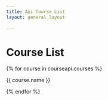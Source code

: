 ```yaml
---
title: Api Course List
layout: general_layout
 
---
```

# Course List

{% for course in courseapi.courses %} 

{{ course.name }}

{% endfor %} 